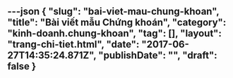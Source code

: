 ---json
{
    "slug": "bai-viet-mau-chung-khoan",
    "title": "Bài viết mẫu Chứng khoán",
    "category": "kinh-doanh.chung-khoan",
    "tag": [],
    "layout": "trang-chi-tiet.html",
    "date": "2017-06-27T14:35:24.871Z",
    "publishDate": "",
    "draft": false
}
---
